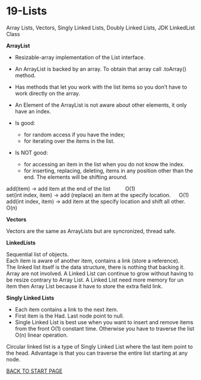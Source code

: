 # 19-Lists
Array Lists, Vectors, Singly Linked Lists, Doubly Linked Lists, JDK LinkedList Class
  
**ArrayList**
  -  Resizable-array implementation of the List interface.  
  -  An ArrayList is backed by an array. To obtain that array  call .toArray() method.  
  -  Has methods that let you work with the list items so you don’t have to work directly on the array.
  -  An Element of the ArrayList is not aware about other elements, it only have an index.  

  - Is good:   
    -  for random access if you have the index;  
    -  for iterating over the items in the list.
  - Is NOT good:
    - for accessing an item in the list when you do not know the index.  
    - for inserting, replacing, deleting,  items in any position other than the end. The elements will be shifting around.
    
add(item)  -> add item at the end of the list	&emsp; &emsp;   	O(1)  
set(int index, item) -> add (replace) an item at the specify location. &emsp;   	O(1)  
add(int index, item) -> add item at the specify location and shift all other. &emsp;    	O(n)  
  


**Vectors**  

Vectors are the same as ArrayLists but are syncronized, thread safe.  
 
 
**LinkedLists**  

Sequential list of objects.  
Each item is aware of another item, contains a link (store a reference).   
The linked list itself is the data structure, there is nothing that backing it. Array are not involved. 
A Linked List can continue to grow without having to be resize contrary to Array List.
A Linked List need more memory for un item then Array List because it have to store the extra field link.


**Singly Linked Lists**   

-  Each item contains a link to the next item.  
-  First item is the Had. Last node point to null.  
-  Single Linked List is best use when you want to insert and remove items from the front O(1) constant time. Otherwise you have to traverse the list O(n) linear operation.  

Circular linked list is a type of Singly Linked List where the last item point to the head. Advantage is that you can traverse the entire list starting at any node.




  
  [BACK TO START PAGE](https://github.com/FlorescuAndrei/Start.git)
